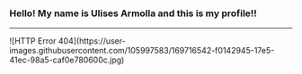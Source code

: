 ### Hello! My name is Ulises Armolla and this is my profile!!
<hr/>
![HTTP Error 404](https://user-images.githubusercontent.com/105997583/169716542-f0142945-17e5-41ec-98a5-caf0e780600c.jpg)
<!--
**armolla/armolla** is a ✨ _special_ ✨ repository because its `README.md` (this file) appears on your GitHub profile.

Here are some ideas to get you started:

- 🔭 I’m currently working on ...
- 🌱 I’m currently learning ...
- 👯 I’m looking to collaborate on ...
- 🤔 I’m looking for help with ...
- 💬 Ask me about ...
- 📫 How to reach me: ...
- 😄 Pronouns: ...
- ⚡ Fun fact: ...
-->
